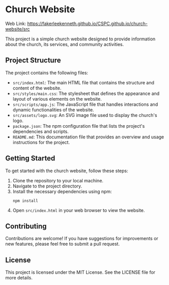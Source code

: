 # Church Website

Web Link: https://fakerleekenneth.github.io/CSPC.github.io/church-website/src

This project is a simple church website designed to provide information about the church, its services, and community activities.

## Project Structure

The project contains the following files:

- `src/index.html`: The main HTML file that contains the structure and content of the website.
- `src/styles/main.css`: The stylesheet that defines the appearance and layout of various elements on the website.
- `src/scripts/app.js`: The JavaScript file that handles interactions and dynamic functionalities of the website.
- `src/assets/logo.svg`: An SVG image file used to display the church's logo.
- `package.json`: The npm configuration file that lists the project's dependencies and scripts.
- `README.md`: This documentation file that provides an overview and usage instructions for the project.

## Getting Started

To get started with the church website, follow these steps:

1. Clone the repository to your local machine.
2. Navigate to the project directory.
3. Install the necessary dependencies using npm:
   ```
   npm install
   ```
4. Open `src/index.html` in your web browser to view the website.

## Contributing

Contributions are welcome! If you have suggestions for improvements or new features, please feel free to submit a pull request.

## License

This project is licensed under the MIT License. See the LICENSE file for more details.